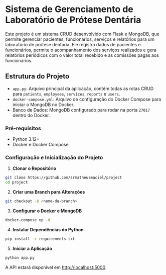 # Sistema de Gerenciamento de Laboratório de Prótese Dentária

Este projeto é um sistema CRUD desenvolvido com Flask e MongoDB, que permite gerenciar pacientes, funcionários, serviços e relatórios para um laboratório de prótese dentária. Ele registra dados de pacientes e funcionários, permite o acompanhamento dos serviços realizados e gera relatórios periódicos com o valor total recebido e as comissões pagas aos funcionários.

## Estrutura do Projeto

- `app.py`: Arquivo principal da aplicação, contém todas as rotas CRUD para `patients`, `employees`, `services`, `reports` e `users`.
- `docker-compose.yml`: Arquivo de configuração do Docker Compose para iniciar o MongoDB no Docker.
- Banco de Dados: MongoDB configurado para rodar na porta `27017` dentro do Docker.

### Pré-requisitos

- Python 3.12+
- Docker e Docker Compose

### Configuração e Inicialização do Projeto

  1. **Clonar o Repositório**

   ```bash
   git clone https://github.com/srmatheusmaciel/project
   cd project
   ```

  2. **Criar uma Branch para Alterações**

   ```bash
   git checkout -b <nome-da-branch>

   ```
  3. **Configurar o Docker e MongoDB**
   ```bash
  docker-compose up -d


   ```
  4. **Instalar Dependências do Python**
   ```bash
  pip install -r requirements.txt


   ```
 5. **Iniciar a Aplicação**
   ```bash
  python app.py


   ```

A API estará disponível em [http://localhost:5000](http://localhost:5000).

